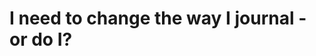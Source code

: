 # I need to change the way I journal - or do I?

<!-- #!inbox -->

<!-- {BearID:EBC112AB-E310-40DD-86A6-76B6D94B0CE0-589-000000FDF2D63C6A} -->
